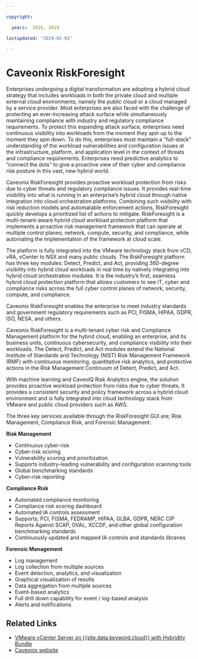 ```yaml
---

copyright:

  years:  2016, 2019

lastupdated: "2019-02-01"

---
```


# Caveonix RiskForesight

Enterprises undergoing a digital transformation are adopting a hybrid cloud strategy that includes workloads in both the private cloud and multiple external cloud environments, namely the public cloud or a cloud managed by a service provider. Most enterprises are also faced with the challenge of protecting an ever-increasing attack surface while simultaneously maintaining compliance with industry and regulatory compliance requirements. To protect this expanding attack surface, enterprises need continuous visibility into workloads from the moment they spin up to the moment they spin down. To do this, enterprises must maintain a “full-stack” understanding of the workload vulnerabilities and configuration issues at the infrastructure, platform, and application level in the context of threats and compliance requirements. Enterprises need predictive analytics to “connect the dots” to give a proactive view of their cyber and compliance risk posture in this vast, new hybrid world.

Caveonix RiskForesight provides proactive workload protection from risks due to cyber threats and regulatory compliance issues. It provides real-time visibility into what is running in an enterprise’s hybrid cloud through native integration into cloud orchestration platforms. Combining such visibility with risk reduction models and automatable enforcement actions, RiskForesight quickly develops a prioritized list of actions to mitigate. RiskForesight is a multi-tenant-aware hybrid cloud workload protection platform that implements a proactive risk management framework that can operate at multiple control planes; network, compute, security, and compliance, while automating the implementation of the framework at cloud scale.

The platform is fully integrated into the VMware technology stack from vCD, vRA, vCenter to NSX and many public clouds. The RiskForesight platform has three key modules: Detect, Predict, and Act, providing 360-degree visibility into hybrid cloud workloads in real time by natively integrating into hybrid cloud orchestration modules. It is the industry’s first, seamless hybrid cloud protection platform that allows customers to see IT, cyber and compliance risks across the full cyber control planes of network, security, compute, and compliance.

Caveonix RiskForesight enables the enterprise to meet industry standards and government regulatory requirements such as PCI, FISMA, HIPAA, GDPR, ISO, NESA, and others.

Caveonix RiskForesight is a multi-tenant cyber risk and Compliance Management platform for the hybrid cloud, enabling an enterprise, and its business units, continuous cybersecurity, and compliance visibility into their workloads. The Detect, Predict, and Act modules extend the National Institute of Standards and Technology (NIST) Risk Management Framework (RMF) with continuous monitoring, quantitative risk analytics, and protective actions in the Risk Management Continuum of Detect, Predict, and Act.

With machine learning and CaveoIQ Risk Analytics engine, the solution provides proactive workload protection from risks due to cyber threats. It provides a consistent security and policy framework across a hybrid cloud environment and is fully integrated into cloud technology stack from VMware and public cloud providers such as AWS.

The three key services available through the RiskForesight GUI are; Risk Management, Compliance Risk, and Forensic Management:

**Risk Management**
-	Continuous cyber-risk
- Cyber-risk scoring
-	Vulnerability scoring and prioritization
-	Supports industry-leading vulnerability and configuration scanning tools
-	Global benchmarking standards
-	Cyber-risk reporting

**Compliance Risk**
- Automated compliance monitoring
-	Compliance risk scoring dashboard
-	Automated IA controls assessment
-	Supports; PCI, FISMA, FEDRAMP, HIPAA, GLBA, GDPR, NERC CIP Reports Against SCAP, OVAL, XCCDF, and other global configuration benchmarking standards
-	Continuously updated and mapped IA controls and standards libraries

**Forensic Management**
-	Log management
-	Log collection from multiple sources
-	Event detection, analytics, and visualization
-	Graphical visualization of results
-	Data aggregation from multiple sources
-	Event-based analytics
-	Full drill down capability for event / log-based analysis
-	Alerts and notifications

## Related Links

*   [VMware vCenter Server on {{site.data.keyword.cloud}} with Hybridity Bundle](/docs/services/vmwaresolutions/archiref/vcs?topic=vmware-solutions-vcenter-server-on-ibm-cloud-with-hybridity-bundle-overview)
*   [Caveonix website](https://www.caveonix.com/)
